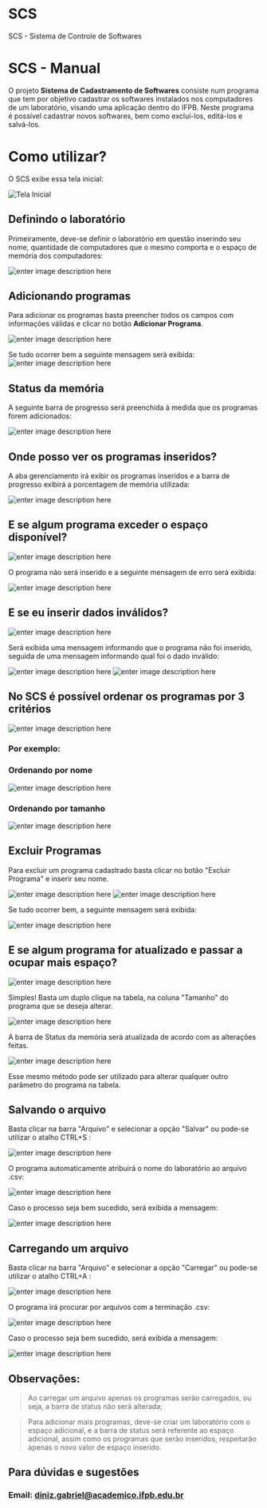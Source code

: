# SCS
SCS - Sistema de Controle de Softwares

# SCS - Manual

O projeto **Sistema de Cadastramento de Softwares** consiste num programa que tem por objetivo cadastrar os softwares instalados nos computadores de um laboratório, visando uma aplicação dentro do IFPB. Neste programa é possível cadastrar novos softwares, bem como excluí-los, editá-los e salvá-los.

# Como utilizar?

O SCS exibe essa tela inicial:

![Tela Inicial](https://github.com/Diniz-G/SCS/blob/master/imagens/1.png?raw=true)

## Definindo o laboratório

Primeiramente, deve-se definir o laboratório em questão inserindo seu nome, quantidade de computadores que o mesmo comporta e o espaço de memória dos computadores:

![enter image description here](https://github.com/Diniz-G/SCS/blob/master/imagens/2cadastro_lab.png?raw=true)

## Adicionando programas

Para adicionar os programas basta preencher todos os campos com informações válidas e clicar no botão **Adicionar Programa**.

![enter image description here](https://github.com/Diniz-G/SCS/blob/master/imagens/4add_prog1.png?raw=true)

Se tudo ocorrer bem a seguinte mensagem será exibida:
![enter image description here](https://github.com/Diniz-G/SCS/blob/master/imagens/5add_prog_ok.png?raw=true)

## Status da memória

A seguinte barra de progresso será preenchida à medida que os programas forem adicionados:

![enter image description here](https://github.com/Diniz-G/SCS/blob/master/imagens/6barra_de_progresso.png?raw=true)

## Onde posso ver os programas inseridos?

A aba gerenciamento irá exibir os programas inseridos e a barra de progresso exibirá a porcentagem de memória utilizada:

![enter image description here](https://github.com/Diniz-G/SCS/blob/master/imagens/7progs_inseridos.png?raw=true)

## E se algum programa exceder o espaço disponível?

![enter image description here](https://github.com/Diniz-G/SCS/blob/master/imagens/8prog_enorme.png?raw=true)

O programa não será inserido e a seguinte mensagem de erro será exibida:

![enter image description here](https://github.com/Diniz-G/SCS/blob/master/imagens/9prog_enorme_erro.png?raw=true)

## E se eu inserir dados inválidos?

![enter image description here](https://github.com/Diniz-G/SCS/blob/master/imagens/10ex_erro.png?raw=true)

Será exibida uma mensagem informando que o programa não foi inserido, seguida de uma mensagem informando qual foi o dado inválido:

![enter image description here](https://github.com/Diniz-G/SCS/blob/master/imagens/11msg_erro1.png?raw=true)
![enter image description here](https://github.com/Diniz-G/SCS/blob/master/imagens/12msg_erro2.png?raw=true)


## No SCS é possível ordenar os programas por 3 critérios

![enter image description here](https://github.com/Diniz-G/SCS/blob/master/imagens/13tabela1.png?raw=true)

### Por exemplo:

### Ordenando por nome

![enter image description here](https://github.com/Diniz-G/SCS/blob/master/imagens/14tabelanome.png?raw=true)

### Ordenando por tamanho

![enter image description here](https://github.com/Diniz-G/SCS/blob/master/imagens/15tabela_tamanho.png?raw=true)

## Excluir Programas

Para excluir um programa cadastrado basta clicar no botão "Excluir Programa" e inserir seu nome.

![enter image description here](https://github.com/Diniz-G/SCS/blob/master/imagens/16botao_excluir_prog.png?raw=true)
![enter image description here](https://github.com/Diniz-G/SCS/blob/master/imagens/17excluindo_prog.png?raw=true)

Se tudo ocorrer bem, a seguinte mensagem será exibida:

![enter image description here](https://github.com/Diniz-G/SCS/blob/master/imagens/18excluido_ok.png?raw=true)

## E se algum programa for atualizado e passar a ocupar mais espaço?

![enter image description here](https://github.com/Diniz-G/SCS/blob/master/imagens/19alterar_valor1.png?raw=true)

Simples! Basta um duplo clique na tabela, na coluna "Tamanho" do programa que se deseja alterar.

![enter image description here](https://github.com/Diniz-G/SCS/blob/master/imagens/20alterar_valor.png?raw=true)

A barra de Status da memória será atualizada de acordo com as alterações feitas.

![enter image description here](https://github.com/Diniz-G/SCS/blob/master/imagens/21alterar_valor3.png?raw=true)

Esse mesmo método pode ser utilizado para alterar qualquer outro parâmetro do programa na tabela.

## Salvando o arquivo

Basta clicar na barra "Arquivo" e selecionar a opção "Salvar" ou pode-se utilizar o atalho CTRL+S :

![enter image description here](https://github.com/Diniz-G/SCS/blob/master/imagens/22salvar_melhoresse.png?raw=true)

O programa automaticamente atribuirá o nome do laboratório ao arquivo .csv:

![enter image description here](https://github.com/Diniz-G/SCS/blob/master/imagens/23salvar_csv.png?raw=true)

Caso o processo seja bem sucedido, será exibida a mensagem:

![enter image description here](https://github.com/Diniz-G/SCS/blob/master/imagens/24salvar_ok.png?raw=true)

## Carregando um arquivo

Basta clicar na barra "Arquivo" e selecionar a opção "Carregar" ou pode-se utilizar o atalho CTRL+A :

![enter image description here](https://github.com/Diniz-G/SCS/blob/master/imagens/25carregar.png?raw=true)

O programa irá procurar por arquivos com a terminação .csv:

![enter image description here](https://github.com/Diniz-G/SCS/blob/master/imagens/26carregando_csv.png?raw=true)

Caso o processo seja bem sucedido, será exibida a mensagem:

![enter image description here](https://github.com/Diniz-G/SCS/blob/master/imagens/27carregar_ok.png?raw=true)

## Observações:
> Ao carregar um arquivo apenas os programas serão carregados, ou seja, a barra de status não será alterada;

> Para adicionar mais programas, deve-se criar um laboratório com o espaço adicional, e a barra de status será referente ao espaço adicional, assim como os programas que serão inseridos, respeitarão apenas o novo valor de espaço inserido.



## Para dúvidas e sugestões

### Email: diniz.gabriel@academico.ifpb.edu.br

